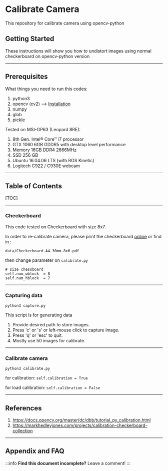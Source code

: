 # Calibrate Camera

This repository for calibrate camera using opencv-python

## Getting Started

These instructions will show you how to undistort images using normal checkerboard on opencv-python version


---

## Prerequisites

What things you need to run this codes:
1. python3
2. opencv (cv2) --> [Installation](https://hackmd.io/@ahanjaya/SJaGgKrNr)
3. numpy
4. glob
5. pickle 

Tested on MSI-GP63 (Leopard 8RE):

1. 8th Gen. Intel® Core™ i7 processor
2. GTX 1060 6GB GDDR5 with desktop level performance
3. Memory 16GB DDR4 2666MHz
4. SSD 256 GB
5. Ubuntu 16.04.06 LTS (with ROS Kinetic)
6. Logitech C922 / C930E webcam


---
## Table of Contents

[TOC]


---

### Checkerboard
This code tested on Checkerboard with size 8x7.

In order to re-calibrate camera, please print the checkerboard [online](https://markhedleyjones.com/projects/calibration-checkerboard-collection) or find in :
```
data/Checkerboard-A4-30mm-8x6.pdf
```

then change parameter on `calibrate.py`

```
# size chessboard
self.num_wblock  = 8
self.num_hblock  = 7
```

---

### Capturing data

```
python3 capture.py
```

This script is for generating data
1. Provide desired path to store images.
2. Press 'c' or 's' or left-mouse click to capture image.
3. Press 'q' or 'esc' to quit.
4. Mostly use 50 images for calibrate.


---

### Calibrate camera
```
python3 calibrate.py
```

for calibration:
`self.calibration = True`

for load calibration:
`self.calibration = False`

---

References
---
1. https://docs.opencv.org/master/dc/dbb/tutorial_py_calibration.html
2. https://markhedleyjones.com/projects/calibration-checkerboard-collection

---
## Appendix and FAQ

:::info
**Find this document incomplete?** Leave a comment!
:::
